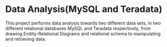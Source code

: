# Data Analysis(MySQL and Teradata)
This project performs data analysis towards two different data sets, in two different relational databases MySQL and Teradata respectively, from drawing Enitity-Relational Diagrams and relational schema to manipulating and retrieving data. 
